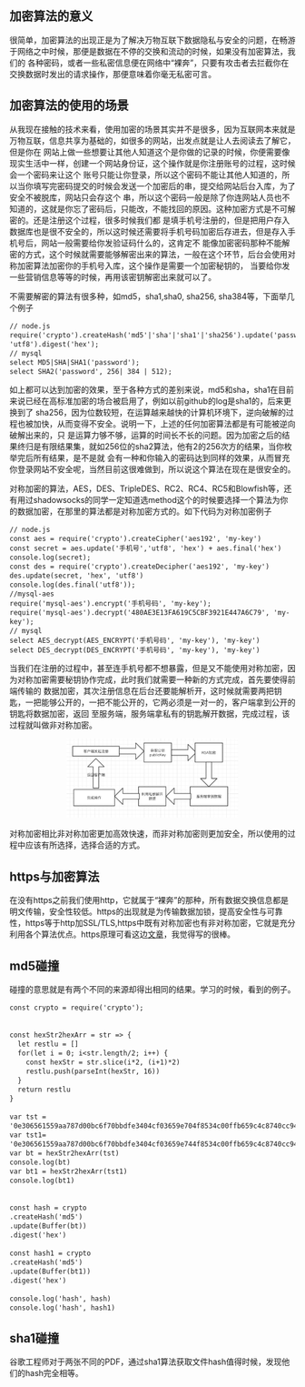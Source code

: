 ## 加密算法的意义
很简单，加密算法的出现正是为了解决万物互联下数据隐私与安全的问题，在畅游于网络之中时候，那便是数据在不停的交换和流动的时候，如果没有加密算法，我们的
各种密码，或者一些私密信息便在网络中“裸奔”，只要有攻击者去拦截你在交换数据时发出的请求操作，那便意味着你毫无私密可言。

## 加密算法的使用的场景
从我现在接触的技术来看，使用加密的场景其实并不是很多，因为互联网本来就是万物互联，信息共享为基础的，如很多的网站，出发点就是让人去阅读去了解它，但是你在
网站上做一些想要让其他人知道这个是你做的记录的时候，你便需要像现实生活中一样，创建一个网站身份证，这个操作就是你注册账号的过程，这时候会一个密码来让这个
账号只能让你登录，所以这个密码不能让其他人知道的，所以当你填写完密码提交的时候会发送一个加密后的串，提交给网站后台入库，为了安全不被脱库，网站只会存这个
串，所以这个密码一般是除了你连网站人员也不知道的，这就是你忘了密码后，只能改，不能找回的原因。这种加密方式是不可解密的。还是注册这个过程，很多时候我们都
是填手机号注册的，但是把用户存入数据库也是很不安全的，所以这时候还需要将手机号码加密后存进去，但是存入手机号后，网站一般需要给你发验证码什么的，这肯定不
能像加密密码那种不能解密的方式，这个时候就需要能够解密出来的算法，一般在这个环节，后台会使用对称加密算法加密你的手机号入库，这个操作是需要一个加密秘钥的，
当要给你发一些营销信息等等的时候，再用该密钥解密出来就可以了。

不需要解密的算法有很多种，如md5，sha1,sha0, sha256, sha384等，下面举几个例子
```
// node.js
require('crypto').createHash('md5'|'sha'|'sha1'|'sha256').update('password', 'utf8').digest('hex');
// mysql
select MD5|SHA|SHA1('password');
select SHA2('password', 256| 384 | 512);
```
如上都可以达到加密的效果，至于各种方式的差别来说，md5和sha，sha1在目前来说已经在高标准加密的场合被启用了，例如以前github的log是sha1的，后来更换到了
sha256，因为位数较短，在运算越来越快的计算机环境下，逆向破解的过程也被加快，从而变得不安全。说明一下，上述的任何加密算法都是有可能被逆向破解出来的，只
是运算力够不够，运算的时间长不长的问题。因为加密之后的结果终归是有限结果集，就如256位的sha2算法，他有2的256次方的结果，当你枚举完后所有结果，是不是就
会有一种和你输入的密码达到同样的效果，从而冒充你登录网站不安全呢，当然目前这很难做到，所以说这个算法在现在是很安全的。

对称加密的算法，AES，DES、TripleDES、RC2、RC4、RC5和Blowfish等，还有用过shadowsocks的同学一定知道选method这个的时候要选择一个算法为你
的数据加密，在那里的算法都是对称加密方式的。如下代码为对称加密例子
```
// node.js
const aes = require('crypto').createCipher('aes192', 'my-key')
const secret = aes.update('手机号','utf8', 'hex') + aes.final('hex')
console.log(secret);
const des = require('crypto').createDecipher('aes192', 'my-key')
des.update(secret, 'hex', 'utf8')
console.log(des.final('utf8'));
//mysql-aes
require('mysql-aes').encrypt('手机号码', 'my-key');
require('mysql-aes').decrypt('480AE3E13FA619C5CBF3921E447A6C79', 'my-key');
// mysql
select AES_decrypt(AES_ENCRYPT('手机号码', 'my-key'), 'my-key')
select DES_decrypt(DES_ENCRYPT('手机号码', 'my-key'), 'my-key')
```

当我们在注册的过程中，甚至连手机号都不想暴露，但是又不能使用对称加密，因为对称加密需要秘钥协作完成，此时我们就需要一种新的方式完成，首先要使得前端传输的
数据加密，其次注册信息在后台还要能解析开，这时候就需要两把钥匙，一把能够公开的，一把不能公开的，它两必须是一对一的，客户端拿到公开的钥匙将数据加密，返回
至服务端，服务端拿私有的钥匙解开数据，完成过程，该过程就叫做非对称加密。
<div align=center><img src="https://github.com/FantasyGao/FantasyGao.github.io/blob/master/imgs/201813230_1.jpg" height="40%" width="60%"/></div>

对称加密相比非对称加密更加高效快速，而非对称加密则更加安全，所以使用的过程中应该有所选择，选择合适的方式。

## https与加密算法
在没有https之前我们使用http，它就属于“裸奔”的那种，所有数据交换信息都是明文传输，安全性较低。https的出现就是为传输数据加锁，提高安全性与可靠性，https等于http加SSL/TLS,https中既有对称加密也有非对称加密，它就是充分利用各个算法优点。https原理可看这边[文章](https://cherryblog.site/HTTPS.html)，我觉得写的很棒。
## md5碰撞
碰撞的意思就是有两个不同的来源却得出相同的结果。学习的时候，看到的例子。
```
const crypto = require('crypto');


const hexStr2hexArr = str => {
  let restlu = []
  for(let i = 0; i<str.length/2; i++) {
    const hexStr = str.slice(i*2, (i+1)*2)
    restlu.push(parseInt(hexStr, 16))
  }
  return restlu
}

var tst = '0e306561559aa787d00bc6f70bbdfe3404cf03659e704f8534c00ffb659c4c8740cc942feb2da115a3f4155cbb8607497386656d7d1f34a42059d78f5a8dd1ef'
var tst1= '0e306561559aa787d00bc6f70bbdfe3404cf03659e744f8534c00ffb659c4c8740cc942feb2da115a3f415dcbb8607497386656d7d1f34a42059d78f5a8dd1ef'
var bt = hexStr2hexArr(tst)
console.log(bt)
var bt1 = hexStr2hexArr(tst1)
console.log(bt1)


const hash = crypto
.createHash('md5')
.update(Buffer(bt))
.digest('hex')

const hash1 = crypto
.createHash('md5')
.update(Buffer(bt1))
.digest('hex')

console.log('hash', hash)
console.log('hash', hash1)
```

## sha1碰撞
谷歌工程师对于两张不同的PDF，通过sha1算法获取文件hash值得时候，发现他们的hash完全相等。

